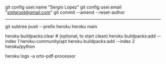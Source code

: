 
git config user.name "Sergio Lopez"
git config user.email "smlgroot@gmail.com"
git commit --amend --reset-author

----------------------------------------------
git subtree push --prefix heroku heroku main

heroku buildpacks:clear # (optional, to start clean)
heroku buildpacks:add --index 1 heroku-community/apt
heroku buildpacks:add --index 2 heroku/python


heroku logs -a orto-pdf-processor

